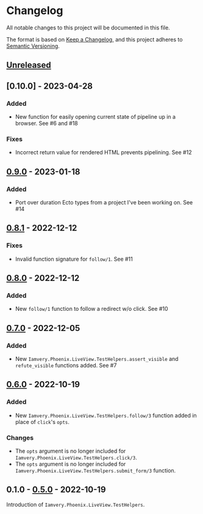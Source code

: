 # Changelog
All notable changes to this project will be documented in this file.

The format is based on [Keep a Changelog](https://keepachangelog.com/en/1.0.0/),
and this project adheres to [Semantic Versioning](https://semver.org/spec/v2.0.0.html).

## [Unreleased]

## [0.10.0] - 2023-04-28

### Added
- New function for easily opening current state of pipeline up in a browser. See #6 and #18

### Fixes
- Incorrect return value for rendered HTML prevents pipelining. See #12

## [0.9.0] - 2023-01-18

### Added
- Port over duration Ecto types from a project I've been working on. See #14

## [0.8.1] - 2022-12-12

### Fixes
- Invalid function signature for `follow/1`. See #11

## [0.8.0] - 2022-12-12

### Added
- New `follow/1` function to follow a redirect w/o click. See #10

## [0.7.0] - 2022-12-05

### Added
- New `Iamvery.Phoenix.LiveView.TestHelpers.assert_visible` and `refute_visible` functions added. See #7

## [0.6.0] - 2022-10-19

### Added
- New `Iamvery.Phoenix.LiveView.TestHelpers.follow/3` function added in place of `click`'s `opts`.

### Changes
- The `opts` argument is no longer included for `Iamvery.Phoenix.LiveView.TestHelpers.click/3`.
- The `opts` argument is no longer included for `Iamvery.Phoenix.LiveView.TestHelpers.submit_form/3` function.

## 0.1.0 - [0.5.0] - 2022-10-19
Introduction of `Iamvery.Phoenix.LiveView.TestHelpers`.

[Unreleased]: https://github.com/iamvery/iamvery-elixir/compare/v0.9.0...HEAD
[0.9.0]: https://github.com/iamvery/iamvery-elixir/compare/v0.8.1...v0.9.0
[0.8.1]: https://github.com/iamvery/iamvery-elixir/compare/v0.8.0...v0.8.1
[0.8.0]: https://github.com/iamvery/iamvery-elixir/compare/v0.7.0...v0.8.0
[0.7.0]: https://github.com/iamvery/iamvery-elixir/compare/v0.6.0...v0.7.0
[0.6.0]: https://github.com/iamvery/iamvery-elixir/compare/v0.5.0...v0.6.0
[0.5.0]: https://github.com/iamvery/iamvery-elixir/releases/tag/v0.5.0
